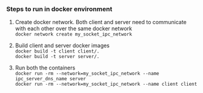 ### Steps to run in docker environment
1. Create docker network. Both client and server need to communicate with each other over the same docker network </br>
    `docker network create my_socket_ipc_network`

2. Build client and server docker images </br>
    `docker build -t client client/.` </br>
    `docker build -t server server/.` </br>

3. Run both the containers </br>
    `docker run -rm --network=my_socket_ipc_network --name ipc_server_dns_name server` </br>
    `docker run -rm --network=my_socket_ipc_network --name client client` </br>


